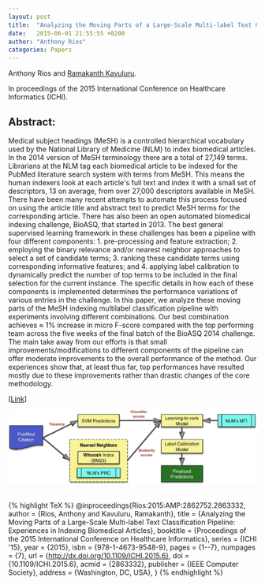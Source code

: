 ```yaml
---
layout: post
title:  "Analyzing the Moving Parts of a Large-Scale Multi-label Text Classification Pipeline: Experiences in Indexing Biomedical Articles"
date:   2015-06-01 21:55:55 +0200
author: "Anthony Rios"
categories: Papers
---
```



Anthony Rios and <a href="https://scholar.google.com/citations?user=Y2N8_WwAAAAJ&hl=en">Ramakanth Kavuluru</a>.

In proceedings of the 2015 International Conference on Healthcare Informatics (ICHI).

## Abstract:
Medical subject headings (MeSH) is a controlled hierarchical vocabulary used by the National Library of Medicine (NLM) to index biomedical articles. In the 2014 version of MeSH terminology there are a total of 27,149 terms. Librarians at the NLM tag each biomedical article to be indexed for the PubMed literature search system with terms from MeSH. This means the human indexers look at each article's full text and index it with a small set of descriptors, 13 on average, from over 27,000 descriptors available in MeSH. There have been many recent attempts to automate this process focused on using the article title and abstract text to predict MeSH terms for the corresponding article. There has also been an open automated biomedical indexing challenge, BioASQ, that started in 2013. The best general supervised learning framework in these challenges has been a pipeline with four different components: 1. pre-processing and feature extraction; 2. employing the binary relevance and/or nearest neighbor approaches to select a set of candidate terms; 3. ranking these candidate terms using corresponding informative features; and 4. applying label calibration to dynamically predict the number of top terms to be included in the final selection for the current instance. The specific details in how each of these components is implemented determines the performance variations of various entries in the challenge. In this paper, we analyze these moving parts of the MeSH indexing multilabel classification pipeline with experiments involving different combinations. Our best combination achieves ≈ 1% increase in micro F-score compared with the top performing team across the five weeks of the final batch of the BioASQ 2014 challenge. The main take away from our efforts is that small improvements/modifications to different components of the pipeline can offer moderate improvements to the overall performance of the method. Our experiences show that, at least thus far, top performances have resulted mostly due to these improvements rather than drastic changes of the core methodology.

[<a href="https://www.semanticscholar.org/paper/Analyzing-the-Moving-Parts-of-a-Large-Scale-Text-in-Rios-Kavuluru/0559e28f4e63d36f7ce7db3a70206eb320735d07">Link</a>]

<div style="text-align:center"><img src="/images/ichi-2015-method.png" /></div>

<br />

{% highlight TeX %}
@inproceedings{Rios:2015:AMP:2862752.2863332,
 author = {Rios, Anthony and Kavuluru, Ramakanth},
 title = {Analyzing the Moving Parts of a Large-Scale Multi-label Text Classification Pipeline: Experiences in Indexing Biomedical Articles},
 booktitle = {Proceedings of the 2015 International Conference on Healthcare Informatics},
 series = {ICHI '15},
 year = {2015},
 isbn = {978-1-4673-9548-9},
 pages = {1--7},
 numpages = {7},
 url = {http://dx.doi.org/10.1109/ICHI.2015.6},
 doi = {10.1109/ICHI.2015.6},
 acmid = {2863332},
 publisher = {IEEE Computer Society},
 address = {Washington, DC, USA},
} 
{% endhighlight %}
